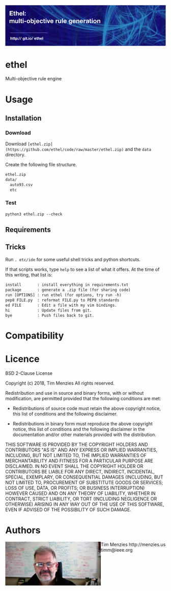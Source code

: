 <img src="https://raw.githubusercontent.com/ethel/code/master/etc/img/banner.png">

# ethel

Multi-objective rule engine


# Usage

## Installation



### Download

Download `[ethel.zip](https://github.com/ethel/code/raw/master/ethel.zip)`   and the `data` directory. 

Create the following file structure.

```
ethel.zip
data/
  auto93.csv
  etc
```

### Test

```
python3 ethel.zip --check
```


## Requirements

## Tricks

Run `. etc/ide` for some useful shell tricks and python shortcuts.

If that scripts works, type `help` to see a list of what it offers. At the time of this writing,  that list is:


```
install       : install everything in requirements.txt
package       : generate a .zip file (for sharing code)
run [OPTIONS] : run ethel (for options, try run -h)
pep8 FILE.py  : reformat FILE.py to PEP8 standards
ed FILE       : Edit a file with my vim bindings.
hi            : Update files from git.
bye           : Push files back to git.
```

# Compatibility

# Licence

BSD 2-Clause License

Copyright (c) 2018, Tim Menzies
All rights reserved.

Redistribution and use in source and binary forms, with or without
modification, are permitted provided that the following conditions are met:

* Redistributions of source code must retain the above copyright notice, this
  list of conditions and the following disclaimer.

* Redistributions in binary form must reproduce the above copyright notice,
  this list of conditions and the following disclaimer in the documentation
  and/or other materials provided with the distribution.

THIS SOFTWARE IS PROVIDED BY THE COPYRIGHT HOLDERS AND CONTRIBUTORS "AS IS"
AND ANY EXPRESS OR IMPLIED WARRANTIES, INCLUDING, BUT NOT LIMITED TO, THE
IMPLIED WARRANTIES OF MERCHANTABILITY AND FITNESS FOR A PARTICULAR PURPOSE ARE
DISCLAIMED. IN NO EVENT SHALL THE COPYRIGHT HOLDER OR CONTRIBUTORS BE LIABLE
FOR ANY DIRECT, INDIRECT, INCIDENTAL, SPECIAL, EXEMPLARY, OR CONSEQUENTIAL
DAMAGES (INCLUDING, BUT NOT LIMITED TO, PROCUREMENT OF SUBSTITUTE GOODS OR
SERVICES; LOSS OF USE, DATA, OR PROFITS; OR BUSINESS INTERRUPTION) HOWEVER
CAUSED AND ON ANY THEORY OF LIABILITY, WHETHER IN CONTRACT, STRICT LIABILITY,
OR TORT (INCLUDING NEGLIGENCE OR OTHERWISE) ARISING IN ANY WAY OUT OF THE USE
OF THIS SOFTWARE, EVEN IF ADVISED OF THE POSSIBILITY OF SUCH DAMAGE.

# Authors

<img src="etc/img/timm.jpg" align=left>
Tim Menzies   
http://menzies.us    
timm@ieee.org
